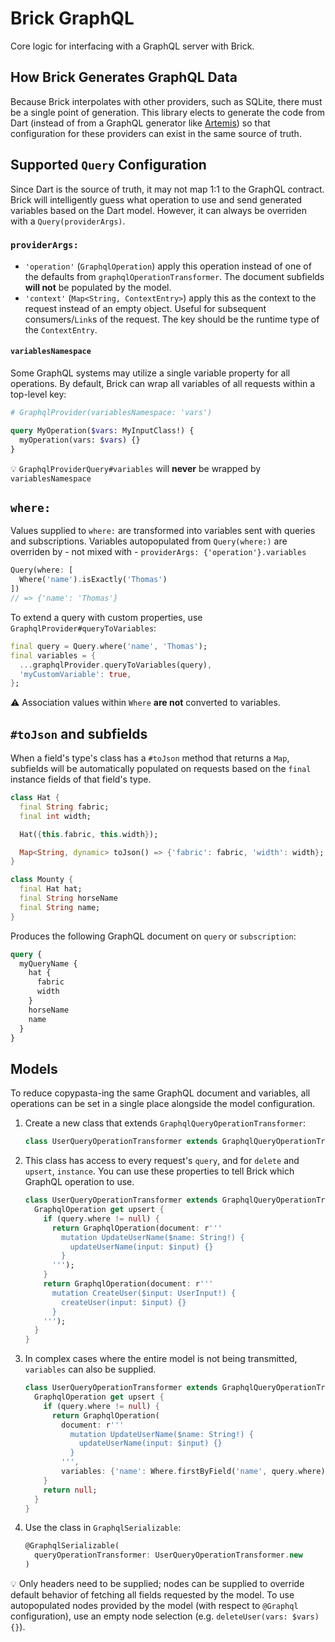 # Brick GraphQL

Core logic for interfacing with a GraphQL server with Brick.

## How Brick Generates GraphQL Data

Because Brick interpolates with other providers, such as SQLite, there must be a single point of generation. This library elects to generate the code from Dart (instead of from a GraphQL generator like [Artemis](https://pub.dev/packages/artemis)) so that configuration for these providers can exist in the same source of truth.

## Supported `Query` Configuration

Since Dart is the source of truth, it may not map 1:1 to the GraphQL contract. Brick will intelligently guess what operation to use and send generated variables based on the Dart model. However, it can always be overriden with a `Query(providerArgs)`.

### `providerArgs:`

- `'operation'` (`GraphqlOperation`) apply this operation instead of one of the defaults from `graphqlOperationTransformer`. The document subfields **will not** be populated by the model.
- `'context'` (`Map<String, ContextEntry>`) apply this as the context to the request instead of an empty object. Useful for subsequent consumers/`Link`s of the request. The key should be the runtime type of the `ContextEntry`.

#### `variablesNamespace`

Some GraphQL systems may utilize a single variable property for all operations. By default, Brick can wrap all variables of all requests within a top-level key:

```graphql
# GraphqlProvider(variablesNamespace: 'vars')

query MyOperation($vars: MyInputClass!) {
  myOperation(vars: $vars) {}
}
```

:bulb: `GraphqlProviderQuery#variables` will **never** be wrapped by `variablesNamespace`

## `where:`

Values supplied to `where:` are transformed into variables sent with queries and subscriptions. Variables autopopulated from `Query(where:)` are overriden by - not mixed with - `providerArgs: {'operation'}.variables`

```dart
Query(where: [
  Where('name').isExactly('Thomas')
])
// => {'name': 'Thomas'}
```

To extend a query with custom properties, use `GraphqlProvider#queryToVariables`:

```dart
final query = Query.where('name', 'Thomas');
final variables = {
  ...graphqlProvider.queryToVariables(query),
  'myCustomVariable': true,
};
```

:warning: Association values within `Where` **are not** converted to variables.

## `#toJson` and subfields

When a field's type's class has a `#toJson` method that returns a `Map`, subfields will be automatically populated on requests based on the `final` instance fields of that field's type.

```dart
class Hat {
  final String fabric;
  final int width;

  Hat({this.fabric, this.width});

  Map<String, dynamic> toJson() => {'fabric': fabric, 'width': width};
}

class Mounty {
  final Hat hat;
  final String horseName
  final String name;
}
```

Produces the following GraphQL document on `query` or `subscription`:

```graphql
query {
  myQueryName {
    hat {
      fabric
      width
    }
    horseName
    name
  }
}
```

## Models

To reduce copypasta-ing the same GraphQL document and variables, all operations can be set in a single place alongside the model configuration.

1. Create a new class that extends `GraphqlQueryOperationTransformer`:
   ```dart
   class UserQueryOperationTransformer extends GraphqlQueryOperationTransformer {}
   ```
1. This class has access to every request's `query`, and for `delete` and `upsert`, `instance`. You can use these properties to tell Brick which GraphQL operation to use.
   ```dart
   class UserQueryOperationTransformer extends GraphqlQueryOperationTransformer {
     GraphqlOperation get upsert {
       if (query.where != null) {
         return GraphqlOperation(document: r'''
           mutation UpdateUserName($name: String!) {
             updateUserName(input: $input) {}
           }
         ''');
       }
       return GraphqlOperation(document: r'''
         mutation CreateUser($input: UserInput!) {
           createUser(input: $input) {}
         }
       ''');
     }
   }
   ```
1. In complex cases where the entire model is not being transmitted, `variables` can also be supplied.
   ```dart
   class UserQueryOperationTransformer extends GraphqlQueryOperationTransformer {
     GraphqlOperation get upsert {
       if (query.where != null) {
         return GraphqlOperation(
           document: r'''
             mutation UpdateUserName($name: String!) {
               updateUserName(input: $input) {}
             }
           ''',
           variables: {'name': Where.firstByField('name', query.where)});
       }
       return null;
     }
   }
   ```
1. Use the class in `GraphqlSerializable`:
   ```dart
   @GraphqlSerializable(
     queryOperationTransformer: UserQueryOperationTransformer.new
   )
   ```

:bulb: Only headers need to be supplied; nodes can be supplied to override default behavior of fetching all fields requested by the model. To use autopopulated nodes provided by the model (with respect to `@Graphql` configuration), use an empty node selection (e.g. `deleteUser(vars: $vars) {}`).
